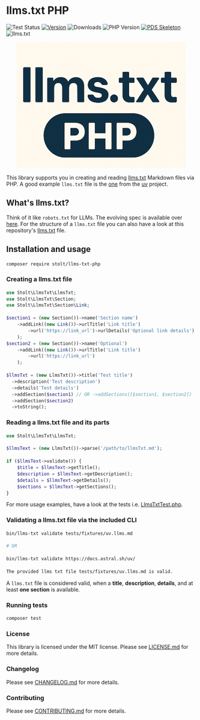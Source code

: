 # llms.txt PHP

![Test Status](https://github.com/raphaelstolt/lean-package-validator/workflows/test/badge.svg)
[![Version](http://img.shields.io/packagist/v/stolt/llms-txt-php.svg?style=flat)](https://packagist.org/packages/stolt/lean-package-validator)
![Downloads](https://img.shields.io/packagist/dt/stolt/llms-txt-php)
![PHP Version](https://img.shields.io/badge/php-8.1+-ff69b4.svg)
[![PDS Skeleton](https://img.shields.io/badge/pds-skeleton-blue.svg?style=flat)](https://github.com/php-pds/skeleton)
![llms.txt](https://img.shields.io/badge/llms.txt-available-blue.svg?style=flat)

<p align="center">
    <img src="llms-txt-logo.png" 
         alt="Llms txt logo">
</p>

This library supports you in creating and reading [llms.txt](https://llmstxt.org/) Markdown files via PHP.
A good example `llms.txt` file is the [one](https://docs.astral.sh/uv/llms.txt) from the [uv](https://docs.astral.sh/uv/) project.  

## What's llms.txt?

Think of it like `robots.txt` for LLMs. The evolving spec is available over [here](https://llmstxt.org/). 
For the structure of a `llms.txt` file you can also have a look at this repository's [llms.txt](llms.txt) file.

## Installation and usage

```bash
composer require stolt/llms-txt-php
```

### Creating a llms.txt file

```php
use Stolt\LlmsTxt\LlmsTxt;
use Stolt\LlmsTxt\Section;
use Stolt\LlmsTxt\Section\Link;

$section1 = (new Section())->name('Section name')
    ->addLink((new Link())->urlTitle('Link title')
        ->url('https://link_url')->urlDetails('Optional link details')
    );
$section2 = (new Section())->name('Optional')
    ->addLink((new Link())->urlTitle('Link title')
        ->url('https://link_url')
    );

$llmsTxt = (new LlmsTxt())->title('Test title')
  ->description('Test description')
  ->details('Test details')
  ->addSection($section1) // OR ->addSections([$section1, $section2])
  ->addSection($section2)
  ->toString();
```

### Reading a llms.txt file and its parts

```php
use Stolt\LlmsTxt\LlmsTxt;

$llmsText = (new LlmsTxt())->parse('/path/to/llmsTxt.md');

if ($llmsText->validate()) {
    $title = $llmsText->getTitle();
    $description = $llmsText->getDescription();
    $details = $llmsText->getDetails();
    $sections = $llmsText->getSections();
}
```

For more usage examples, have a look at the tests i.e. [LlmsTxtTest.php](tests/LlmsTxtTest.php).

### Validating a llms.txt file via the included CLI

```bash
bin/llms-txt validate tests/fixtures/uv.llms.md

# OR

bin/llms-txt validate https://docs.astral.sh/uv/

The provided llms txt file tests/fixtures/uv.llms.md is valid.
```

A `llms.txt` file is considered valid, when a __title__, __description__, __details__, and at least __one section__ is
available.

### Running tests

``` bash
composer test
```

### License

This library is licensed under the MIT license. Please see [LICENSE.md](LICENSE.md) for more details.

### Changelog

Please see [CHANGELOG.md](CHANGELOG.md) for more details.

### Contributing

Please see [CONTRIBUTING.md](.github/CONTRIBUTING.md) for more details.
